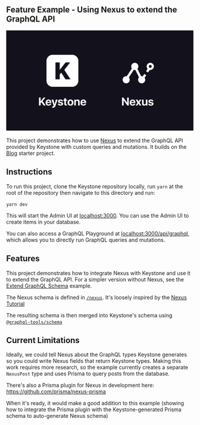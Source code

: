 ## Feature Example - Using Nexus to extend the GraphQL API

![KeystoneJS and Nexus logos](keystone-nexus.png)

This project demonstrates how to use [Nexus](https://nexusjs.org) to extend the GraphQL API provided by Keystone with custom queries and mutations. It builds on the [Blog](../blog) starter project.

## Instructions

To run this project, clone the Keystone repository locally, run `yarn` at the root of the repository then navigate to this directory and run:

```shell
yarn dev
```

This will start the Admin UI at [localhost:3000](http://localhost:3000).
You can use the Admin UI to create items in your database.

You can also access a GraphQL Playground at [localhost:3000/api/graphql](http://localhost:3000/api/graphql), which allows you to directly run GraphQL queries and mutations.

## Features

This project demonstrates how to integrate Nexus with Keystone and use it to extend the GraphQL API. For a simpler version without Nexus, see the [Extend GraphQL Schema](../extend-graphql-schema) example.

The Nexus schema is defined in [`/nexus`](./nexus/index.ts). It's loosely inspired by the [Nexus Tutorial](https://nexusjs.org/docs/getting-started/tutorial/chapter-setup-and-first-query)

The resulting schema is then merged into Keystone's schema using [`@graphql-tools/schema`](https://www.graphql-tools.com/docs/schema-merging#getting-started)

## Current Limitations

Ideally, we could tell Nexus about the GraphQL types Keystone generates so you could write Nexus fields that return Keystone types. Making this work requires more research, so the example currently creates a separate `NexusPost` type and uses Prisma to query posts from the database.

There's also a Prisma plugin for Nexus in development here: <https://github.com/prisma/nexus-prisma>

When it's ready, it would make a good addition to this example (showing how to integrate the Prisma plugin with the Keystone-generated Prisma schema to auto-generate Nexus schema)
